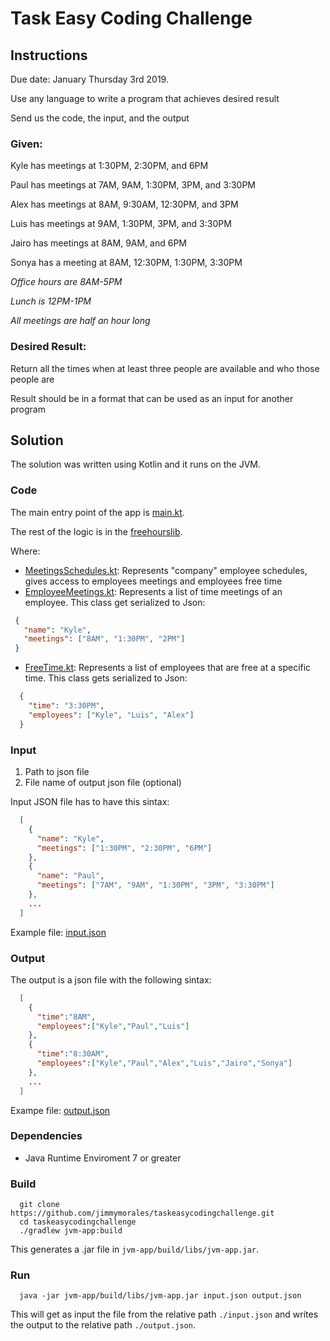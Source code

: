 # Task Easy Coding Challenge

## Instructions
Due date: January Thursday 3rd 2019.

Use any language to write a program that achieves desired result

Send us the code, the input, and the output 

### Given: 
  Kyle has meetings at 1:30PM, 2:30PM, and 6PM
  
  Paul has meetings at 7AM, 9AM, 1:30PM, 3PM, and 3:30PM
  
  Alex has meetings at 8AM, 9:30AM, 12:30PM, and 3PM
  
  Luis has meetings at 9AM, 1:30PM, 3PM, and 3:30PM
  
  Jairo has meetings at 8AM, 9AM, and 6PM
  
  Sonya has a meeting at 8AM, 12:30PM, 1:30PM, 3:30PM


_Office hours are 8AM-5PM_

_Lunch is 12PM-1PM_

_All meetings are half an hour long_

### Desired Result:
Return all the times when at least three people are available and who those people are

Result should be in a format that can be used as an input for another program

## Solution
The solution was written using Kotlin and it runs on the JVM.

### Code
The main entry point of the app is [main.kt](https://github.com/jimmymorales/taskeasycodingchallenge/blob/master/jvm-app/src/main/kotlin/Main.kt).

The rest of the logic is in the [freehourslib](https://github.com/jimmymorales/taskeasycodingchallenge/tree/master/freehourslib/src/main/kotlin/com/jmlabs/freehourslib).

Where:
* [MeetingsSchedules.kt](https://github.com/jimmymorales/taskeasycodingchallenge/blob/master/freehourslib/src/main/kotlin/com/jmlabs/freehourslib/MeetingsSchedules.kt): Represents "company" employee schedules, gives access to employees meetings and employees free time
* [EmployeeMeetings.kt](https://github.com/jimmymorales/taskeasycodingchallenge/blob/master/freehourslib/src/main/kotlin/com/jmlabs/freehourslib/EmployeeMeetings.kt): Represents a list of time meetings of an employee. This class get serialized to Json:
 ```json
  {
    "name": "Kyle",
    "meetings": ["8AM", "1:30PM", "2PM"]
  }
```
* [FreeTime.kt](https://github.com/jimmymorales/taskeasycodingchallenge/blob/master/freehourslib/src/main/kotlin/com/jmlabs/freehourslib/FreeTime.kt): Represents a list of employees that are free at a specific time. This class gets serialized to Json:
```json
  {
    "time": "3:30PM",
    "employees": ["Kyle", "Luis", "Alex"]
  }
```

### Input
1. Path to json file
1. File name of output json file (optional)

Input JSON file has to have this sintax:
```json
  [
    {
      "name": "Kyle",
      "meetings": ["1:30PM", "2:30PM", "6PM"]
    },
    {
      "name": "Paul",
      "meetings": ["7AM", "9AM", "1:30PM", "3PM", "3:30PM"]
    },
    ...
  ]
```
Example file: [input.json](https://github.com/jimmymorales/taskeasycodingchallenge/blob/master/input.json)

### Output
The output is a json file with the following sintax:
```json
  [
    {
      "time":"8AM",
      "employees":["Kyle","Paul","Luis"]
    },
    {
      "time":"8:30AM",
      "employees":["Kyle","Paul","Alex","Luis","Jairo","Sonya"]
    },
    ...
  ]
```
Exampe file: [output.json](https://github.com/jimmymorales/taskeasycodingchallenge/blob/master/output.json)

### Dependencies
* Java Runtime Enviroment 7 or greater

### Build
```shell
  git clone https://github.com/jimmymorales/taskeasycodingchallenge.git
  cd taskeasycodingchallenge
  ./gradlew jvm-app:build
```
This generates a .jar file in `jvm-app/build/libs/jvm-app.jar`.

### Run
```shell
  java -jar jvm-app/build/libs/jvm-app.jar input.json output.json
```
This will get as input the file from the relative path `./input.json` and writes the output to the relative path `./output.json`.
